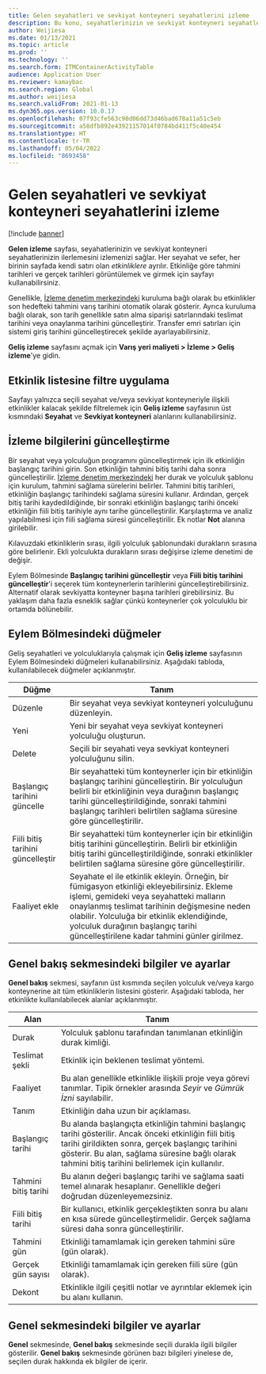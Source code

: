 ```yaml
---
title: Gelen seyahatleri ve sevkiyat konteyneri seyahatlerini izleme
description: Bu konu, seyahatlerinizin ve sevkiyat konteyneri seyahatlerinizin ilerlemesini izlemek için Gelen izleme sayfasını nasıl kullanabileceğinizi açıklar.
author: Weijiesa
ms.date: 01/13/2021
ms.topic: article
ms.prod: ''
ms.technology: ''
ms.search.form: ITMContainerActivityTable
audience: Application User
ms.reviewer: kamaybac
ms.search.region: Global
ms.author: weijiesa
ms.search.validFrom: 2021-01-13
ms.dyn365.ops.version: 10.0.17
ms.openlocfilehash: 07f93cfe563c90d06dd73d46bad678a11a51c5eb
ms.sourcegitcommit: a58dfb892e43921157014f0784bd411f5c40e454
ms.translationtype: HT
ms.contentlocale: tr-TR
ms.lasthandoff: 05/04/2022
ms.locfileid: "8693458"
---
```

# <a name="track-inbound-voyages-and-shipping-container-journeys"></a>Gelen seyahatleri ve sevkiyat konteyneri seyahatlerini izleme

[!include [banner](../../includes/banner.md)]

**Gelen izleme** sayfası, seyahatlerinizin ve sevkiyat konteyneri seyahatlerinizin ilerlemesini izlemenizi sağlar. Her seyahat ve sefer, her birinin sayfada kendi satırı olan *etkinliklere* ayrılır. Etkinliğe göre tahmini tarihleri ve gerçek tarihleri görüntülemek ve girmek için sayfayı kullanabilirsiniz.

Genellikle, [İzleme denetim merkezindeki](delivery-information-setup.md#tracking-control-center) kuruluma bağlı olarak bu etkinlikler son hedefteki tahmini varış tarihini otomatik olarak gösterir. Ayrıca kuruluma bağlı olarak, son tarih genellikle satın alma siparişi satırlarındaki teslimat tarihini veya onaylanma tarihini güncelleştirir. Transfer emri satırları için sistemi giriş tarihini güncelleştirecek şekilde ayarlayabilirsiniz.

**Geliş izleme** sayfasını açmak için **Varış yeri maliyeti \> İzleme \> Geliş izleme**'ye gidin.

## <a name="filter-the-activities-list"></a>Etkinlik listesine filtre uygulama

Sayfayı yalnızca seçili seyahat ve/veya sevkiyat konteyneriyle ilişkili etkinlikler kalacak şekilde filtrelemek için **Geliş izleme** sayfasının üst kısmındaki **Seyahat** ve **Sevkiyat konteyneri** alanlarını kullanabilirsiniz.

## <a name="update-tracking-information"></a>İzleme bilgilerini güncelleştirme

Bir seyahat veya yolculuğun programını güncelleştirmek için ilk etkinliğin başlangıç tarihini girin. Son etkinliğin tahmini bitiş tarihi daha sonra güncelleştirilir. [İzleme denetim merkezindeki](delivery-information-setup.md#tracking-control-center) her durak ve yolculuk şablonu için kurulum, tahmini sağlama sürelerini belirler. Tahmini bitiş tarihleri, etkinliğin başlangıç tarihindeki sağlama süresini kullanır. Ardından, gerçek bitiş tarihi kaydedildiğinde, bir sonraki etkinliğin başlangıç tarihi önceki etkinliğin fiili bitiş tarihiyle aynı tarihe güncelleştirilir. Karşılaştırma ve analiz yapılabilmesi için fiili sağlama süresi güncelleştirilir. Ek notlar **Not** alanına girilebilir.

Kılavuzdaki etkinliklerin sırası, ilgili yolculuk şablonundaki durakların sırasına göre belirlenir. Ekli yolculukta durakların sırası değişirse izleme denetimi de değişir.

Eylem Bölmesinde **Başlangıç tarihini güncelleştir** veya **Fiili bitiş tarihini güncelleştir**'i seçerek tüm konteynerlerin tarihlerini güncelleştirebilirsiniz. Alternatif olarak sevkiyatta konteyner başına tarihleri girebilirsiniz. Bu yaklaşım daha fazla esneklik sağlar çünkü konteynerler çok yolculuklu bir ortamda bölünebilir.

## <a name="buttons-on-the-action-pane"></a>Eylem Bölmesindeki düğmeler

Geliş seyahatleri ve yolculuklarıyla çalışmak için **Geliş izleme** sayfasının Eylem Bölmesindeki düğmeleri kullanabilirsiniz. Aşağıdaki tabloda, kullanılabilecek düğmeler açıklanmıştır.

| Düğme | Tanım |
|---|---|
| Düzenle | Bir seyahat veya sevkiyat konteyneri yolculuğunu düzenleyin. |
| Yeni | Yeni bir seyahat veya sevkiyat konteyneri yolculuğu oluşturun. |
| Delete | Seçili bir seyahati veya sevkiyat konteyneri yolculuğunu silin. |
| Başlangıç tarihini güncelle | Bir seyahatteki tüm konteynerler için bir etkinliğin başlangıç tarihini güncelleştirin. Bir yolculuğun belirli bir etkinliğinin veya durağının başlangıç tarihi güncelleştirildiğinde, sonraki tahmini başlangıç tarihleri belirtilen sağlama süresine göre güncelleştirilir. |
| Fiili bitiş tarihini güncelleştir | Bir seyahatteki tüm konteynerler için bir etkinliğin bitiş tarihini güncelleştirin. Belirli bir etkinliğin bitiş tarihi güncelleştirildiğinde, sonraki etkinlikler belirtilen sağlama süresine göre güncelleştirilir. |
| Faaliyet ekle | Seyahate el ile etkinlik ekleyin. Örneğin, bir fümigasyon etkinliği ekleyebilirsiniz. Ekleme işlemi, gemideki veya seyahatteki malların onaylanmış teslimat tarihinin değişmesine neden olabilir. Yolculuğa bir etkinlik eklendiğinde, yolculuk durağının başlangıç tarihi güncelleştirilene kadar tahmini günler girilmez. |

## <a name="information-and-settings-on-the-overview-tab"></a>Genel bakış sekmesindeki bilgiler ve ayarlar

**Genel bakış** sekmesi, sayfanın üst kısmında seçilen yolculuk ve/veya kargo konteynerine ait tüm etkinliklerin listesini gösterir. Aşağıdaki tabloda, her etkinlikte kullanılabilecek alanlar açıklanmıştır.

| Alan | Tanım |
|---|---|
| Durak | Yolculuk şablonu tarafından tanımlanan etkinliğin durak kimliği. |
| Teslimat şekli | Etkinlik için beklenen teslimat yöntemi. |
| Faaliyet | Bu alan genellikle etkinlikle ilişkili proje veya görevi tanımlar. Tipik örnekler arasında *Seyir* ve *Gümrük İzni* sayılabilir. |
| Tanım | Etkinliğin daha uzun bir açıklaması. |
| Başlangıç tarihi | Bu alanda başlangıçta etkinliğin tahmini başlangıç tarihi gösterilir. Ancak önceki etkinliğin fiili bitiş tarihi girildikten sonra, gerçek başlangıç tarihini gösterir. Bu alan, sağlama süresine bağlı olarak tahmini bitiş tarihini belirlemek için kullanılır. |
| Tahmini bitiş tarihi | Bu alanın değeri başlangıç tarihi ve sağlama saati temel alınarak hesaplanır. Genellikle değeri doğrudan düzenleyemezsiniz. |
| Fiili bitiş tarihi | Bir kullanıcı, etkinlik gerçekleştikten sonra bu alanı en kısa sürede güncelleştirmelidir. Gerçek sağlama süresi daha sonra güncelleştirilir. |
| Tahmini gün | Etkinliği tamamlamak için gereken tahmini süre (gün olarak). |
| Gerçek gün sayısı | Etkinliği tamamlamak için gereken fiili süre (gün olarak). |
| Dekont | Etkinlikle ilgili çeşitli notlar ve ayrıntılar eklemek için bu alanı kullanın. |

## <a name="information-and-settings-on-the-general-tab"></a>Genel sekmesindeki bilgiler ve ayarlar

**Genel** sekmesinde, **Genel bakış** sekmesinde seçili durakla ilgili bilgiler gösterilir. **Genel bakış** sekmesinde görünen bazı bilgileri yinelese de, seçilen durak hakkında ek bilgiler de içerir.

